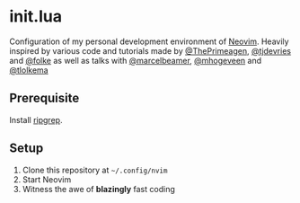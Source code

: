 # init.lua

Configuration of my personal development environment of [Neovim](https://neovim.io/). Heavily inspired by various code and tutorials made by [@ThePrimeagen](https://github.com/ThePrimeagen), [@tjdevries](https://github.com/tjdevries) and [@folke](https://github.com/folke) as well as talks with [@marcelbeamer](https://github.com/marcelbeumer), [@mhogeveen](https://github.com/mhogeveen) and [@tlolkema](https://github.com/tlolkema)

## Prerequisite

Install [ripgrep](https://github.com/BurntSushi/ripgrep).

## Setup

1. Clone this repository at `~/.config/nvim`
2. Start Neovim
3. Witness the awe of **blazingly** fast coding
